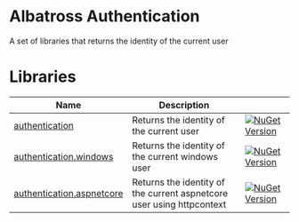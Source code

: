 # Albatross Authentication
A set of libraries that returns the identity of the current user

# Libraries
|Name|Description||
|-|-|-|
|[authentication](./authentication/Albatross.Authentication/) |Returns the identity of the current user|[![NuGet Version](https://img.shields.io/nuget/v/Albatross.Authentication)](https://www.nuget.org/packages/Albatross.Authentication)|
|[authentication.windows](./authentication/Albatross.Authentication.Windows/) |Returns the identity of the current windows user|[![NuGet Version](https://img.shields.io/nuget/v/Albatross.Authentication.Windows)](https://www.nuget.org/packages/Albatross.Authentication.Windows)|
|[authentication.aspnetcore](./authentication/Albatross.Authentication.AspNetCore/) |Returns the identity of the current aspnetcore user using httpcontext|[![NuGet Version](https://img.shields.io/nuget/v/Albatross.Authentication.AspNetCore)](https://www.nuget.org/packages/Albatross.Authentication.AspNetCore)|